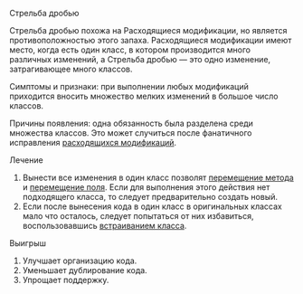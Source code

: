 Стрельба дробью

Стрельба дробью похожа на Расходящиеся модификации, но является противоположностью этого запаха. Расходящиеся модификации имеют место, когда есть один класс, в котором производится много различных изменений, а Стрельба дробью — это одно изменение, затрагивающее много классов.

Симптомы и признаки: при выполнении любых модификаций приходится вносить множество мелких изменений в большое число классов.

Причины появления: одна обязанность была разделена среди множества классов. Это может случиться после фанатичного исправления <a href="https://github.com/helenasilkina/refactoring/blob/master/Divergent%20Change%20(Расходящиеся%20модификации).md">расходящихся модификаций</a>.

Лечение

1. Вынести все изменения в один класс позволят <a href="https://github.com/helenasilkina/refactoring/blob/master/Move%20Method%20(Перемещение%20метода).md">перемещение метода</a> и <a href="https://github.com/helenasilkina/refactoring/blob/master/Move%20Field%20(Перемещение%20поля).md">перемещение поля</a>. Если для выполнения этого действия нет подходящего класса, то следует предварительно создать новый.
2. Если после вынесения кода в один класс в оригинальных классах мало что осталось, следует попытаться от них избавиться, воспользовавшись <a href="https://github.com/helenasilkina/refactoring/blob/master/Inline%20Class%20(Встраивание%20класса).md">встраиванием класса</a>.

Выигрыш

1. Улучшает организацию кода.
2. Уменьшает дублирование кода.
3. Упрощает поддержку.
